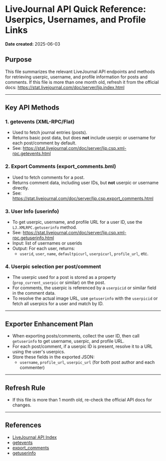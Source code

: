 # LiveJournal API Quick Reference: Userpics, Usernames, and Profile Links

**Date created:** 2025-06-03

## Purpose
This file summarizes the relevant LiveJournal API endpoints and methods for retrieving userpic, username, and profile information for posts and comments. If this file is more than one month old, refresh it from the official docs: https://stat.livejournal.com/doc/server/ljp.index.html

---

## Key API Methods

### 1. getevents (XML-RPC/Flat)
- Used to fetch journal entries (posts).
- Returns basic post data, but does **not** include userpic or username for each post/comment by default.
- See: https://stat.livejournal.com/doc/server/ljp.csp.xml-rpc.getevents.html

### 2. Export Comments (export_comments.bml)
- Used to fetch comments for a post.
- Returns comment data, including user IDs, but **not** userpic or username directly.
- See: https://stat.livejournal.com/doc/server/ljp.csp.export_comments.html

### 3. User Info (userinfo)
- To get userpic, username, and profile URL for a user ID, use the `LJ.XMLRPC.getuserinfo` method.
- See: https://stat.livejournal.com/doc/server/ljp.csp.xml-rpc.getuserinfo.html
- Input: list of usernames or userids
- Output: For each user, returns:
  - `userid`, `user`, `name`, `defaultpicurl`, `userpicurl`, `profile_url`, etc.

### 4. Userpic selection per post/comment
- The userpic used for a post is stored as a property (`prop_current_userpic` or similar) on the post.
- For comments, the userpic is referenced by a `userpicid` or similar field in the comment data.
- To resolve the actual image URL, use `getuserinfo` with the `userpicid` or fetch all userpics for a user and match by ID.

---

## Exporter Enhancement Plan
- When exporting posts/comments, collect the user ID, then call `getuserinfo` to get username, userpic, and profile URL.
- For each post/comment, if a userpic ID is present, resolve it to a URL using the user's userpics.
- Store these fields in the exported JSON:
  - `username`, `profile_url`, `userpic_url` (for both post author and each commenter)

---

## Refresh Rule
- If this file is more than 1 month old, re-check the official API docs for changes.

---

## References
- [LiveJournal API Index](https://stat.livejournal.com/doc/server/ljp.index.html)
- [getevents](https://stat.livejournal.com/doc/server/ljp.csp.xml-rpc.getevents.html)
- [export_comments](https://stat.livejournal.com/doc/server/ljp.csp.export_comments.html)
- [getuserinfo](https://stat.livejournal.com/doc/server/ljp.csp.xml-rpc.getuserinfo.html)
